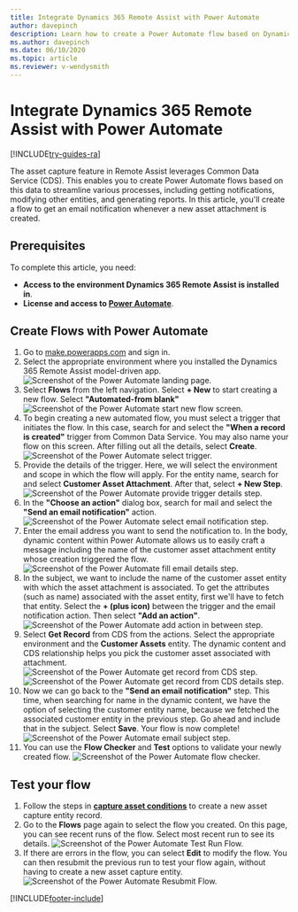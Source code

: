 ```yaml
---
title: Integrate Dynamics 365 Remote Assist with Power Automate
author: davepinch
description: Learn how to create a Power Automate flow based on Dynamics 365 Remote Assist entities
ms.author: davepinch
ms.date: 06/10/2020
ms.topic: article
ms.reviewer: v-wendysmith
---
```


# Integrate Dynamics 365 Remote Assist with Power Automate

[!INCLUDE[try-guides-ra](../includes/try-guides-ra.md)]

The asset capture feature in Remote Assist leverages Common Data Service (CDS). This enables you to create Power Automate flows based on this data to streamline various processes, including getting notifications, modifying other entities, and generating reports. In this article, you'll create a flow to get an email notification whenever a new asset attachment is created.

## Prerequisites

To complete this article, you need:

- **Access to the environment Dynamics 365 Remote Assist is installed in**.
- **License and access to [Power Automate](/power-automate/)**.

## Create Flows with Power Automate

1. Go to [make.powerapps.com](https://make.powerapps.com) and sign in.
2. Select the appropriate environment where you installed the Dynamics 365 Remote Assist model-driven app.
![Screenshot of the Power Automate landing page.](media/PowerAutomate001-landingPage.png)
3. Select **Flows** from the left navigation. Select **+ New** to start creating a new flow. Select **"Automated-from blank"**
![Screenshot of the Power Automate start new flow screen.](media/PowerAutomate002-StartNewFlow.png)
4. To begin creating a new automated flow, you must select a trigger that initiates the flow. In this case, search for and select the **"When a record is created"** trigger from Common Data Service. You may also name your flow on this screen. After filling out all the details, select **Create**.
![Screenshot of the Power Automate select trigger.](media/PowerAutomate003-SelectTrigger.png)
5. Provide the details of the trigger. Here, we will select the environment and scope in which the flow will apply. For the entity name, search for and select **Customer Asset Attachment**. After that, select **+ New Step**.
![Screenshot of the Power Automate provide trigger details step.](media/PowerAutomate004-ProvideTriggerDetails.png)
6. In the **"Choose an action"** dialog box, search for mail and select the **"Send an email notification"** action.
![Screenshot of the Power Automate select email notification step.](media/PowerAutomate005-SelectEmailNotification.png)
7. Enter the email address you want to send the notification to. In the body, dynamic content within Power Automate allows us to easily craft a message including the name of the customer asset attachment entity whose creation triggered the flow.
![Screenshot of the Power Automate fill email details step.](media/PowerAutomate006-FillEmailDetails.png)
8. In the subject, we want to include the name of the customer asset entity with which the asset attachment is associated. To get the attributes (such as name) associated with the asset entity, first we'll have to fetch that entity. Select the **+ (plus icon)** between the trigger and the email notification action. Then select **"Add an action"**.
![Screenshot of the Power Automate add action in between step.](media/PowerAutomate007-AddActionInBetween.png)
9. Select **Get Record** from CDS from the actions. Select the appropriate environment and the **Customer Assets** entity. The dynamic content and CDS relationship helps you pick the customer asset associated with attachment.
![Screenshot of the Power Automate get record from CDS step.](media/PowerAutomate008-GetRecordFromCDS.png)
![Screenshot of the Power Automate get record from CDS details step.](media/PowerAutomate009-GetRecordFromCDSDetails.png)
10. Now we can go back to the **"Send an email notification"** step. This time, when searching for name in the dynamic content, we have the option of selecting the customer entity name, because we fetched the associated customer entity in the previous step. Go ahead and include that in the subject. Select **Save**. Your flow is now complete!
![Screenshot of the Power Automate email subject step.](media/PowerAutomate010-EmailSubject.png)
11. You can use the **Flow Checker** and **Test** options to validate your newly created flow.
![Screenshot of the Power Automate flow checker.](media/PowerAutomate011-flowChecker.png)

## Test your flow

1. Follow the steps in **[capture asset conditions](./asset-capture-photos.md)** to create a new asset capture entity record.
2. Go to the **Flows** page again to select the flow you created. On this page, you can see recent runs of the flow. Select most recent run to see its details.
![Screenshot of the Power Automate Test Run Flow.](media/PowerAutomate012-TestRunFlow.png)
3. If there are errors in the flow, you can select **Edit** to modify the flow. You can then resubmit the previous run to test your flow again, without having to create a new asset capture entity.
![Screenshot of the Power Automate Resubmit Flow.](media/PowerAutomate013-resubmitFlow.png)


[!INCLUDE[footer-include](../includes/footer-banner.md)]
